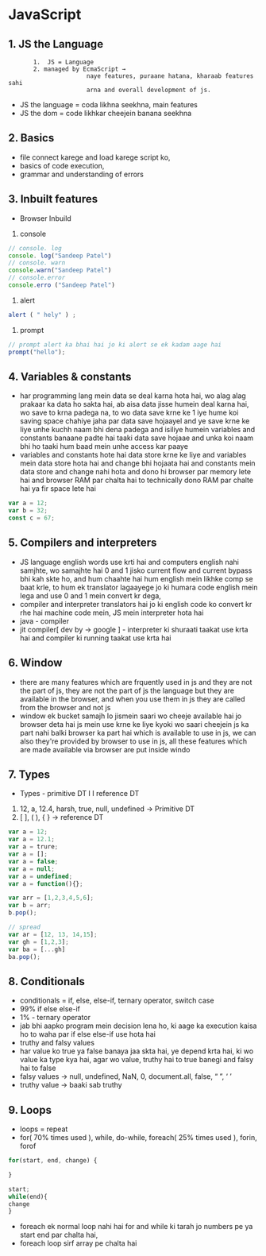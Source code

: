 # JavaScript

## 1. JS the Language

           1.  JS = Language
           2. managed by EcmaScript →
                          naye features, puraane hatana, kharaab features sahi
                          arna and overall development of js.

- JS the language  =  coda likhna seekhna, main features
- JS the dom  =  code likhkar cheejein banana seekhna

## 2. Basics

- file connect karege and load karege script ko,
- basics of code execution,
- grammar and understanding of errors

## 3. Inbuilt features

- Browser Inbuild
1. console

```jsx
// console. log
console. log("Sandeep Patel")
// console. warn
console.warn("Sandeep Patel")
// console.error
console.erro ("Sandeep Patel")
```

1. alert

```jsx
alert ( " hely" ) ;
```

1. prompt

```jsx
// prompt alert ka bhai hai jo ki alert se ek kadam aage hai
prompt("hello");
```

## 4. Variables & constants

- har programming lang mein data se deal karna hota hai, wo alag alag prakaar ka data ho sakta  hai, ab aisa data jisse humein deal karna hai, wo save to krna padega na, to wo data save krne ke 1 iye hume koi saving space chahiye jaha par data save hojaayel and ye save krne ke liye unhe kuchh naam bhi dena padega and isiliye humein variables and constants banaane padte hai taaki data save hojaae and unka koi naam bhi ho taaki hum baad mein unhe access kar paaye
- variables and constants hote hai data store krne ke liye and variables mein data store hota hai and change bhi hojaata hai and constants mein data store and change nahi hota and dono hi browser par memory lete hai and browser RAM par chalta hai to technically dono RAM par chalte hai ya fir space lete hai

```jsx
var a = 12;
var b = 32;
const c = 67;
```

## 5. Compilers and interpreters

- JS language english words use krti hai and computers english nahi samjhte, wo samajhte hai 0 and 1 jisko current flow and current bypass bhi kah skte ho, and hum chaahte hai hum english mein likhke comp se baat krle, to hum ek translator lagaayege jo ki humara code english mein lega and use 0 and 1 mein convert kr dega,
- compiler and interpreter translators hai jo ki english code ko convert kr rhe hai machine code mein, JS mein interpreter hota hai
- java - compiler
- jit compiler[ dev by → google ]  - interpreter ki shuraati taakat use krta hai and compiler ki running taakat use krta hai

## 6. Window

- there are many features which are frquently used in js and they are not the part of js, they are not the part of js the language but they are available in the browser, and when you use them in js they are called from the browser and not js
- window ek bucket samajh Io jismein saari wo cheeje available hai jo browser deta hai js mein use krne ke liye kyoki wo saari cheejein js ka part nahi balki browser ka part hai which is available to use in js, we can also they're provided by browser to use in js, all these features which are made available via browser are put inside windo

## 7. Types

- Types - primitive DT I I reference DT
1. 12, a, 12.4, harsh, true, null, undefined → Primitive DT
2. [ ], ( ), { } → reference DT

```jsx
var a = 12;
var a = 12.1;
var a = trure;
var a = [];
var a = false;
var a = null;
var a = undefined;
var a = function(){};

var arr = [1,2,3,4,5,6];
var b = arr;
b.pop();

// spread
var ar = [12, 13, 14,15];
var gh = [1,2,3];
var ba = [...gh]
ba.pop();

```

## 8. Conditionals

- conditionals = if, else, else-if, ternary operator, switch case
- 99% if else else-if
- 1% - ternary operator
- jab bhi aapko program mein decision lena ho, ki aage ka execution kaisa ho to waha par if else else-if use hota hai
- truthy and falsy values
- har value ko true ya false banaya jaa skta hai, ye depend krta hai, ki wo value ka type kya hai, agar wo value, truthy hai to true banegi and falsy hai to false
- falsy values → null, undefined, NaN, 0, document.all,  false, “ ”, ‘ ’
- truthy value → baaki sab truthy

## 9. Loops

- loops = repeat
- for( 70% times used ),  while,  do-while,  foreach( 25% times used ),  forin,  forof

```jsx
for(start, end, change) {

}
```

```jsx
start;
while(end){
change
}
```

- foreach ek normal loop nahi hai for and while ki tarah jo numbers pe ya start end par chalta hai,
- foreach loop sirf array pe chalta hai